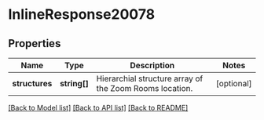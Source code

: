 # InlineResponse20078

## Properties
Name | Type | Description | Notes
------------ | ------------- | ------------- | -------------
**structures** | **string[]** | Hierarchial structure array of the Zoom Rooms location. | [optional] 

[[Back to Model list]](../README.md#documentation-for-models) [[Back to API list]](../README.md#documentation-for-api-endpoints) [[Back to README]](../README.md)


